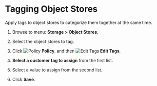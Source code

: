 # Tagging Object Stores

Apply tags to object stores to categorize them together at the same
time.

1.  Browse to menu: **Storage > Object Stores**.

2.  Select the object stores to tag.

3.  Click ![Policy](../images/1941.png) **Policy**, and then ![Edit Tags](../images/2158.png) **Edit Tags**.

4.  **Select a customer tag to assign** from the first list.

5.  Select a value to assign from the second list.

6.  Click **Save**.
